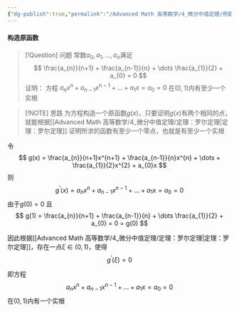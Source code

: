 ```yaml
---
{"dg-publish":true,"permalink":"/Advanced Math 高等数学/4_微分中值定理/例题：找实根：罗尔定理/","tags":["微积分","例题"]}
---
```


#### 构造原函数

> [!Question] 问题
> 常数$a_{0},a_{1},\dots,a_{n}$满足
> $$
> \frac{a_{n}}{n+1} + \frac{a_{n-1}}{n} + \dots \frac{a_{1}}{2} + a_{0} = 0
> $$
> 证明：
> 方程
> $a_{n}x^{n} + a_{n-1}x^{n-1} + \dots + a_{1}x = a_{0} = 0$
> 在$(0,1)$内有至少一个实根


> [!NOTE] 思路
> 为方程构造一个原函数$g(x)$，只要证明$g(x)$有两个相同的点，就能根据[[Advanced Math 高等数学/4_微分中值定理/定理：罗尔定理\|定理：罗尔定理]]
> 证明所求的函数有至少一个零点，也就是有至少一个实根


令
$$
g(x) = \frac{a_{n}}{n+1}x^{n+1} + \frac{a_{n-1}}{n}x^{n} + \dots + \frac{a_{1}}{2}x^{2} + a_{0}x
$$
则
$$
g^{\prime}(x) =  a_{n}x^{n} + a_{n-1}x^{n-1} + \dots + a_{1}x = a_{0} = 0
$$
由于$g(0) = 0$
且
$$
g(1) = \frac{a_{n}}{n+1} + \frac{a_{n-1}}{n} + \dots \frac{a_{1}}{2} + a_{0} = 0 = g(0)
$$

因此根据[[Advanced Math 高等数学/4_微分中值定理/定理：罗尔定理\|定理：罗尔定理]]，存在一点$\xi \in (0,1)$，使得
$$
g^{\prime}(\xi) = 0 
$$

即方程
$$
a_{n}x^{n} + a_{n-1}x^{n-1} + \dots + a_{1}x = a_{0} = 0
$$
在$(0,1)$内有一个实根

